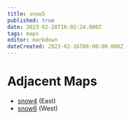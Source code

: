 ```yaml
---
title: snow5
published: true
date: 2023-02-28T16:02:24.000Z
tags: maps
editor: markdown
dateCreated: 2023-02-16T00:00:00.000Z
---
```



# Adjacent Maps
 * [snow4](/maps/snow4) (East)
 * [snow6](/maps/snow6) (West)
